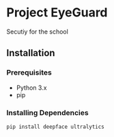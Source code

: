 # Project EyeGuard

Secutiy for the school

## Installation

### Prerequisites

- Python 3.x
- pip

### Installing Dependencies

```bash
pip install deepface ultralytics
